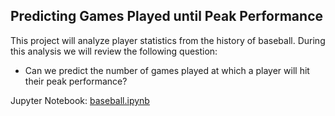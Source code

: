 ## Predicting Games Played until Peak Performance

This project will analyze player statistics from the history of baseball.  During this analysis we will review the following question:
 - Can we predict the number of games played at which a player will hit their peak performance?

Jupyter Notebook: [baseball.ipynb](https://github.com/carl-schick-ds/baseball/blob/main/baseball.ipynb)